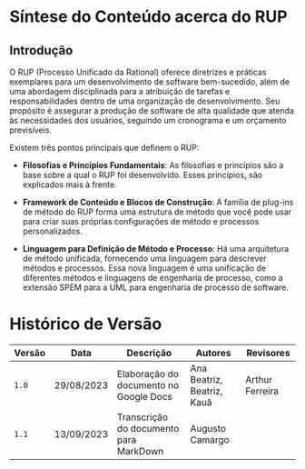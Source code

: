 # Síntese do Conteúdo acerca do RUP

## Introdução

O RUP (Processo Unificado da Rational) oferece diretrizes e práticas exemplares para um desenvolvimento de software bem-sucedido, além de uma abordagem disciplinada para a atribuição de tarefas e responsabilidades dentro de uma organização de desenvolvimento. Seu propósito é assegurar a produção de software de alta qualidade que atenda às necessidades dos usuários, seguindo um cronograma e um orçamento previsíveis.

Existem três pontos principais que definem o RUP:

- **Filosofias e Princípios Fundamentais**: 
  As filosofias e princípios são a base sobre a qual o RUP foi desenvolvido. Esses princípios, são explicados mais à frente.

- **Framework de Conteúdo e Blocos de Construção**: 
  A família de plug-ins de método do RUP forma uma estrutura de método que você pode usar para criar suas próprias configurações de método e processos personalizados.

- **Linguagem para Definição de Método e Processo**: 
  Há uma arquitetura de método unificada, fornecendo uma linguagem para descrever métodos e processos. Essa nova linguagem é uma unificação de diferentes métodos e linguagens de engenharia de processo, como a extensão SPEM para a UML para engenharia de processo de software.

# Histórico de Versão

| Versão | Data       | Descrição                              | Autores                    | Revisores       |
| ------ | ---------- | -------------------------------------- | -------------------------- | --------------- |
| `1.0`  | 29/08/2023 | Elaboração do documento no Google Docs | Ana Beatriz, Beatriz, Kauã | Arthur Ferreira |
| `1.1`  | 13/09/2023 | Transcrição do documento para MarkDown | Augusto Camargo            |                 |